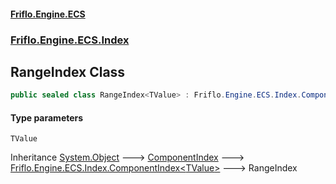 #### [Friflo.Engine.ECS](index.md 'index')
### [Friflo.Engine.ECS.Index](Friflo.Engine.ECS.Index.md 'Friflo.Engine.ECS.Index')

## RangeIndex<TValue> Class

```csharp
public sealed class RangeIndex<TValue> : Friflo.Engine.ECS.Index.ComponentIndex<TValue>
```
#### Type parameters

<a name='Friflo.Engine.ECS.Index.RangeIndex_TValue_.TValue'></a>

`TValue`

Inheritance [System.Object](https://docs.microsoft.com/en-us/dotnet/api/System.Object 'System.Object') &#129106; [ComponentIndex](ComponentIndex.md 'Friflo.Engine.ECS.Index.ComponentIndex') &#129106; [Friflo.Engine.ECS.Index.ComponentIndex&lt;](ComponentIndex_TValue_.md 'Friflo.Engine.ECS.Index.ComponentIndex<TValue>')[TValue](RangeIndex_TValue_.md#Friflo.Engine.ECS.Index.RangeIndex_TValue_.TValue 'Friflo.Engine.ECS.Index.RangeIndex<TValue>.TValue')[&gt;](ComponentIndex_TValue_.md 'Friflo.Engine.ECS.Index.ComponentIndex<TValue>') &#129106; RangeIndex<TValue>